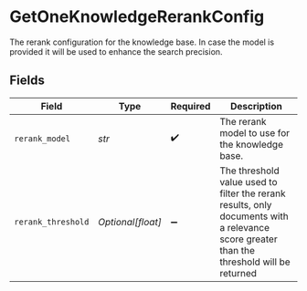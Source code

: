 # GetOneKnowledgeRerankConfig

The rerank configuration for the knowledge base. In case the model is provided it will be used to enhance the search precision.


## Fields

| Field                                                                                                                                    | Type                                                                                                                                     | Required                                                                                                                                 | Description                                                                                                                              |
| ---------------------------------------------------------------------------------------------------------------------------------------- | ---------------------------------------------------------------------------------------------------------------------------------------- | ---------------------------------------------------------------------------------------------------------------------------------------- | ---------------------------------------------------------------------------------------------------------------------------------------- |
| `rerank_model`                                                                                                                           | *str*                                                                                                                                    | :heavy_check_mark:                                                                                                                       | The rerank model to use for the knowledge base.                                                                                          |
| `rerank_threshold`                                                                                                                       | *Optional[float]*                                                                                                                        | :heavy_minus_sign:                                                                                                                       | The threshold value used to filter the rerank results, only documents with a relevance score greater than the threshold will be returned |